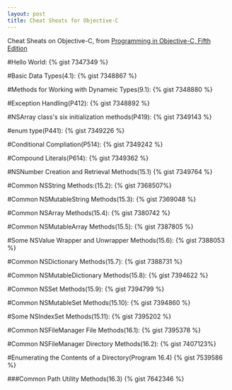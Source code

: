 ```yaml
---
layout: post
title: Cheat Sheats for Objective-C
---
```

Cheat Sheats on Objective-C, from [Programming in Objective-C, Fifth Edition](http://book.douban.com/subject/11622649/)



#Hello World:
{% gist 7347349 %}



#Basic Data Types(4.1):
{% gist 7348867 %}



#Methods for Working with Dynameic Types(9.1):
{% gist 7348880 %}



#Exception Handling(P412):
{% gist 7348892 %}



#NSArray class's six initialization methods(P419):
{% gist 7349143 %}



#enum type(P441):
{% gist 7349226 %}



#Conditional Compliation(P514):
{% gist 7349242 %}



#Compound Literals(P614):
{% gist 7349362 %}



#NSNumber Creation and Retrieval Methods(15.1)
{% gist 7349764 %}



#Common NSString Methods:(15.2):
{% gist 7368507%}



#Common NSMutableString Methods(15.3):
{% gist 7369048 %}



#Common NSArray Methods(15.4):
{% gist 7380742 %}



#Common NSMutableArray Methods(15.5):
{% gist 7387805 %}



#Some NSValue Wrapper and Unwrapper Methods(15.6):
{% gist 7388053 %}



#Common NSDictionary Methods(15.7):
{% gist 7388731 %}



#Common NSMutableDictionary Methods(15.8):
{% gist 7394622 %}



#Common NSSet Methods(15.9):
{% gist 7394799 %}



#Common NSMutableSet Methods(15.10):
{% gist 7394860 %}



#Some NSIndexSet Methods(15.11):
{% gist 7395202 %}



#Common NSFileManager File Methods(16.1):
{% gist 7395378 %}



#Common NSFileManager Directory Methods(16.2):
{% gist 7407123%}



#Enumerating the Contents of a Directory(Program 16.4)
{% gist 7539586 %}



###Common Path Utility Methods(16.3)
{% gist 7642346 %}
